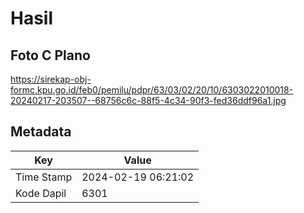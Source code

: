 # Hasil

## Foto C Plano

https://sirekap-obj-formc.kpu.go.id/feb0/pemilu/pdpr/63/03/02/20/10/6303022010018-20240217-203507--68756c6c-88f5-4c34-90f3-fed36ddf96a1.jpg


## Metadata

| Key        | Value               |
| ---------- | ------------------- |
| Time Stamp | 2024-02-19 06:21:02 |
| Kode Dapil | 6301                |



